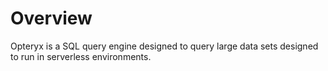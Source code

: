 # Overview

Opteryx is a SQL query engine designed to query large data sets designed to run in serverless environments.